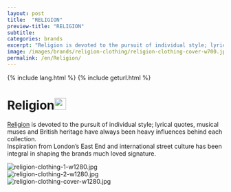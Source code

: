```yaml
---
layout: post
title:  "RELIGION"
preview-title: "RELIGION"
subtitle:
categories: brands
excerpt: "Religion is devoted to the pursuit of individual style; lyrical quotes, musical muses and British heritage have always been heavy influences behind each collection" 
image: /images/brands/religion-clothing/religion-clothing-cover-w700.jpg
permalink: /en/Religion/
---
```

{% include lang.html %}
{% include geturl.html %}
<div class="dark-grey-bg">
    <div class="container">
        <div class="row">
            <div class="col section ft-white ft-300">
                <h1 class="white-color">Religion<img class="space" src="{{ '/assets/images/aquarius.png' | prepend: SourceUrl }}" width="27"></h1>
                <p><a class="red ft-400" href="https://instagram.com/religionclothing?utm_source=ig_profile_share&igshid=n4zr2mmla7s2/" target="_blank">Religion</a> is devoted to the pursuit of individual style; lyrical quotes, musical muses and British heritage have always been heavy influences behind each collection.<br>
                Inspiration from London’s East End and international street culture has been integral in shaping the brands much loved signature.</p>  
            </div>
        </div>
    </div>
    <div class="post-gallery">
        <div class="container">
            <div class="row">
                <div class="col-md-6">
                    <img src="{{ '/images/brands/religion-clothing/religion-clothing-1-w1280.jpg' | prepend: SourceUrl }}" alt="religion-clothing-1-w1280.jpg">
                </div>
                <div class="col-md-6">
                    <img src="{{ '/images/brands/religion-clothing/religion-clothing-2-w1280.jpg' | prepend: SourceUrl }}" alt="religion-clothing-2-w1280.jpg">
                </div>
            </div>
            <div class="row">
                <div class="col">
                    <img src="{{ '/images/brands/religion-clothing/religion-clothing-cover-w1280.jpg' | prepend: SourceUrl }}" alt="religion-clothing-cover-w1280.jpg">
                </div>
            </div>
        </div>
    </div>
</div>